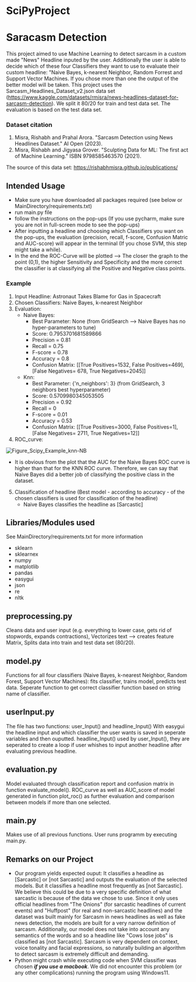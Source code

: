 # SciPyProject
# Saracasm Detection
This project aimed to use Machine Learning to detect sarcasm in a custom made "News" Headline inputed by the user. 
Additionally the user is able to decide which of these four Classifiers they want to use to evaluate their custom headline: "Naive Bayes, k-nearest Neighbor, Random Forrest and Support Vector Machines. 
If you chose more than one the output of the better model will be taken.
This project uses the Sarcasm_Headlines_Dataset_v2.json data set (https://www.kaggle.com/datasets/rmisra/news-headlines-dataset-for-sarcasm-detection). We split it 80/20 for train and test data set.
The evaluation is based on the test data set. 

### Dataset citation

1. Misra, Rishabh and Prahal Arora. "Sarcasm Detection using News Headlines Dataset." AI Open (2023).
2. Misra, Rishabh and Jigyasa Grover. "Sculpting Data for ML: The first act of Machine Learning." ISBN 9798585463570 (2021).

The source of this data set: https://rishabhmisra.github.io/publications/ 

## Intended Usage

- Make sure you have downloaded all packages required (see below or MainDirectory/requirements.txt)
- run main.py file
- follow the instructions on the pop-ups (If you use pycharm, make sure you are not in full-screen mode to see the pop-ups)
- After inputting a headline and choosing which Classifiers you want on the pop-ups, the evaluation (precision, recall, f-score, Confusion Matric and AUC-score) will appear in the terminal (If you chose SVM, this step might take a while).
- In the end the ROC-Curve will be plotted --> The closer the graph to the point (0,1), the higher Sensitivity and Specificity and the more correct the classifier is at classifying all the Positive and Negative class points.
  
### Example

1. Input Headline: Astronaut Takes Blame for Gas in Spacecraft
2. Chosen Classifiers: Naive Bayes, k-nearest Neighbor
3. Evaluation:
      - Naive Bayes:
        - Best Parameter: None (from GridSearch --> Naive Bayes has no hyper-parameters to tune)
        - Score: 0.7953701681589866
        - Precision = 0.81
        - Recall = 0.75
        - F-score = 0.78
        - Accuracy = 0.8
        - Confusion Matrix: [[True Positives=1532, False Positives=469], [False Negatives= 678, True Negatives=2045]]
      - Knn:
        - Best Parameter: {'n_neighbors': 3} (from GridSearch, 3 neighbors best hyperparameter)
        - Score: 0.5709980345053505
        - Precision = 0.92
        - Recall = 0
        - F-score = 0.01
        - Accuracy = 0.53 
        - Confusion Matrix: [[True Positives=3000, False Positives=1], [False Negatives= 2711, True Negatives=12]]
4. ROC_curve:
   
  ![Figure_Scipy_Example_knn-NB](https://github.com/luisakatharina/SciPyProject/assets/110250036/f0dbfcf1-a2e4-41a9-a903-62a29b8684a4)

  - It is obvious from the plot that the AUC for the Naive Bayes ROC curve is higher than that for the KNN ROC curve. Therefore, we can say that Naive Bayes did a better job of classifying the positive class in the dataset.
  
5. Classification of headline (Best model - according to accuracy - of the chosen classifiers is used for classification of the headline)
      - Naive Bayes classifies the headline as [Sarcastic]
  
## Libraries/Modules used
See MainDirectory/requirements.txt for more information
- sklearn
- sklearnex 
- numpy
- matplotlib
- pandas
- easygui 
- json
- re
- nltk

## preprocessing.py

Cleans data and user input (e.g. everything to lower case, gets rid of stopwords, expands contractions), Vectorizes text --> creates feature Matrix, Splits data into train and test data set (80/20).


## model.py

Functions for all four classifiers (Naive Bayes, k-nearest Neighbor, Random Forest, Support Vector Machines): fits classifier, trains model, predicts test data.
Seperate function to get correct classifier function based on string name of classifier.


## userInput.py

The file has two functions: user_Input() and headline_Input()
With easygui the headline input and which classifier the user wants is saved in seperate variables and then ouputted. 
headline_Input() used by user_Input(), they are seperated to create a loop if user whishes to input another headline after evaluating previous headline.


## evaluation.py

Model evaluated through classification report and confusion matrix in function evaluate_model().
ROC_curve as well as AUC_score of model generated in function plot_roc() as further evaluation and comparison between models if more than one selected.


## main.py

Makes use of all previous functions. User runs programm by executing main.py.


## Remarks on our Project

- Our program yields expected ouput: It classifies a headline as [Sarcastic] or [not Sarcastic] and outputs the evaluation of the selected models. But it classifies a headline most frequently as [not Sarcastic]. We believe this could be due to a very specific definition of what sarcastic is because of the data we chose to use. Since it only uses official headlines from "The Onions" (for sarcastic headlines of current events) and "Huffpost" (for real and non-sarcastic headlines) and the dataset was built mainly for Sarcasm in news headlines as well as fake news detection, the models are built for a very narrow definition of sarcasm. Additionally, our model does not take into account any semantics of the words and so a headline like "Cows lose jobs" is classified as [not Sarcastic]. Sarcasm is very dependent on context, voice tonality and facial expressions, so naturally building an algorithm to detect sarcasm is extremely difficult and demanding.
- Python might crash while executing code when SVM classifier was chosen ***if you use a macbook***. We did not encounter this problem (or any other complications) running the program using Windows11. 

